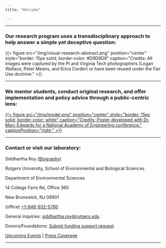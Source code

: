 ```yaml
---
title: "Welcome"

---
```


------

### Our research program uses a transdisciplinary approach to help answer a simple yet deceptive question:
{{< figure src="/img/visual-research-abstract.png" position="center" style="border: 15px solid; border-color: #D9D9D9" caption="Credits: All images were captured by the PI and Virginia Tech photographers (Logan Wallace, Peter Means, and Erica Corder) or have been reused under the Fair Use doctrine." >}}

------

### We mentor students, conduct original research, and offer implementation and policy advice through a public-centric lens:
[{{< figure src="/img/model.png" position="center" style="border: 15px solid; border-color: white" caption="Credits: Poster developed with Dr. Marc Edwards for a National Academy of Engineering conference." captionPosition="right;" >}}](https://onlineethics.org/sites/onlineethics/files/2021-09/NAE%20Edwards%20Roy%20Submission.pdf)

------

### Contact or visit our laboratory:

Siddhartha Roy [(Biography)](/bio/)

Rutgers University, School of Environmental and Biological Sciences

Department of Environmental Sciences

14 College Farm Rd, Office 360

New Brunswick, NJ 08901

(office) [+1-848-932-5780](tel:8489325780)

General inquiries: [siddhartha.roy@rutgers.edu](mailto:siddhartha.roy@rutgers.edu)

Donors/Foundations: [Submit funding support request](mailto:siddhartha.roy@rutgers.edu?subject=Funding)

[Upcoming Events](/events/) | [Press Coverage](/press/)

------
